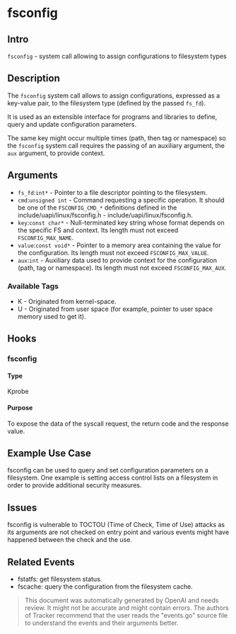 
# fsconfig

## Intro
`fsconfig` - system call allowing to assign configurations to filesystem types

## Description
The `fsconfig` system call allows to assign configurations, expressed as a key-value pair, to the filesystem type (defined by the passed `fs_fd`). 

It is used as an extensible interface for programs and libraries to define, query and update configuration parameters. 

The same key might occur multiple times (path, then tag or namespace) so the `fsconfig` system call requires the passing of an auxiliary argument, the `aux` argument, to provide context.

## Arguments
* `fs_fd`:`int*` - Pointer to a file descriptor pointing to the filesystem.
* `cmd`:`unsigned int` - Command requesting a specific operation. It should be one of the `FSCONFIG_CMD_*` definitions defined in the include/uapi/linux/fsconfig.h - include/uapi/linux/fsconfig.h.  
* `key`:`const char*` - Null-terminated key string whose format depends on the specific FS and context. Its length must not exceed `FSCONFIG_MAX_NAME`.
* `value`:`const void*` - Pointer to a memory area containing the value for the configuration. Its length must not exceed `FSCONFIG_MAX_VALUE`.
* `aux`:`int` - Auxiliary data used to provide context for the configuration (path, tag or namespace). Its length must not exceed `FSCONFIG_MAX_AUX`.

### Available Tags
* K - Originated from kernel-space.
* U - Originated from user space (for example, pointer to user space memory used to get it).

## Hooks
### fsconfig
#### Type
Kprobe
#### Purpose
To expose the data of the syscall request, the return code and the response value.

## Example Use Case
 fsconfig can be used to query and set configuration parameters on a filesystem. One example is setting access control lists on a filesystem in order to provide additional security measures.

## Issues
fsconfig is vulnerable to TOCTOU (Time of Check, Time of Use) attacks as its arguments are not checked on entry point and various events might have happened between the check and the use.

## Related Events
* fstatfs: get filesystem status.
* fscache: query the configuration from the filesystem cache.

> This document was automatically generated by OpenAI and needs review. It might
> not be accurate and might contain errors. The authors of Tracker recommend that
> the user reads the "events.go" source file to understand the events and their
> arguments better.
